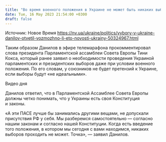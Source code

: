 ```yaml
---
title: "Во время военного положения в Украине не может быть никаких выборов — Данилов"
date: Tue, 16 May 2023 21:54:00 +0300
draft: false
---
```

Источник: Новое Время https://nv.ua/ukraine/politics/vybory-v-ukraine-danilov-otvetil-vozmozhno-li-eto-novosti-ukrainy-50324967.html


Таким образом Данилов в эфире телемарафона прокомментировал слова президента Парламентской ассамблеи Совета Европы Тини Кокса, который ранее заявил о необходимости проведения Украиной парламентских и президентских выборов даже при условии военного положения. По его словам, у союзников не будет претензий к Украине, если выборы будут «не идеальными».

  Видео дня    

Данилов ответил, что в Парламентской Ассамблее Совета Европы должны четко понимать, что у Украины есть своя Конституция и законы. 

«А эти ПАСЕ лучше бы занимались другими вещами, не допускали присутствия РФ у себя. Мы разберемся самостоятельно — согласно нашим законам и согласно нашей Конституции. Когда есть введение того положения, в котором мы сегодня с вами находимся, никаких выборов проходить не может. Точка», — заявил Данилов.
